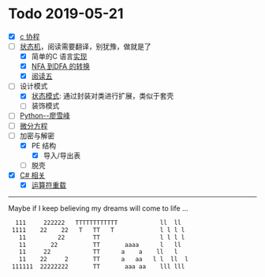# Todo 2019-05-21  

- [x] [c 协程](https://www.chiark.greenend.org.uk/~sgtatham/coroutines.html)  
- [ ] [状态机](https://www.cnblogs.com/itdef/p/6097969.html)，阅读需要翻译，别犹豫，做就是了  
    - [x] 简单的C 语言[实现](c/state_machine)  
    - [x] [NFA 到DFA 的转换](https://blog.csdn.net/u012359618/article/details/42456771)  
    - [x] [阅读五](https://www.geeksforgeeks.org/c-program-to-simulate-nondeterministic-finite-automata-nfa/)  
- [ ] 设计模式  
    - [x] [状态模式](https://www.cnblogs.com/stonefeng/p/5679638.html): 通过封装对类进行扩展，类似于套壳  
    - [ ] 装饰模式  
- [ ] [Python--廖雪峰](https://www.liaoxuefeng.com/wiki/0014316089557264a6b348958f449949df42a6d3a2e542c000)  
- [ ] [微分方程](http://open.163.com/special/opencourse/equations.html)  
- [ ] 加密与解密  
    - [x] PE 结构  
        - [x] 导入/导出表  
    - [ ] 脱壳  
- [x] [C# 相关](./csharp)  
    - [x] [运算符重载](./csharp/op_overload.md)
  
-----  
Maybe if I keep believing my dreams will come to life ...

```txt
  111     222222   TTTTTTTTTTTT            ll  ll  
 1111    22    22   T   TT   T             l l l l  
   11         22        TT                 l l l l  
   11       22          TT       aaaa      l   ll  
   11     22            TT      a    a    ll   l  
   11    22     2       TT      a   aa   l l  ll  l
 111111  22222222       TT       aaa aa    lll lll  
 ```
